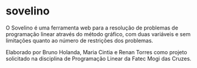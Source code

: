 # sovelino
O Sovelino é uma ferramenta web para a resolução de problemas de programação linear através do método gráfico, com duas variáveis e sem limitações quanto ao número de restrições dos problemas.

Elaborado por Bruno Holanda, Maria Cintia e Renan Torres como projeto solicitado na disciplina de Programação Linear da Fatec Mogi das Cruzes.
